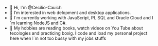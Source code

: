 - 👋 Hi, I'm @Cecilio-Cauich
- 👀 I’m interested in web delopment and desktop applications.
- 🌱 I´m currently working with JavaScript, PL SQL and Oracle Cloud and I´m learning NodeJS and C#.
- 🚀 My hobbies are reading books, watch videos on You Tube about tecologies and practicing boxig.
I code and load my personal project here when I´m not too bussy with my jobs stuffs
<!---
Cecilio-Cauich/Cecilio-Cauich is a ✨ special ✨ repository because its `README.md` (this file) appears on your GitHub profile.
You can click the Preview link to take a look at your changes.
--->
